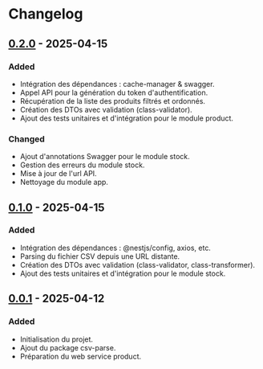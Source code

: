 # Changelog

## [0.2.0] - 2025-04-15
### Added
- Intégration des dépendances : cache-manager & swagger.
- Appel API pour la génération du token d'authentification.
- Récupération de la liste des produits filtrés et ordonnés.
- Création des DTOs avec validation (class-validator).
- Ajout des tests unitaires et d'intégration pour le module product.

### Changed
- Ajout d'annotations Swagger pour le module stock.
- Gestion des erreurs du module stock.
- Mise à jour de l'url API.
- Nettoyage du module app.

[0.2.0]: https://github.com/Massi-97/restaurant-api/commit/3f7a85519ade50740b98f783bb6ac5376dab315e

## [0.1.0] - 2025-04-15
### Added
- Intégration des dépendances : @nestjs/config, axios, etc.
- Parsing du fichier CSV depuis une URL distante.
- Création des DTOs avec validation (class-validator, class-transformer).
- Ajout des tests unitaires et d'intégration pour le module stock.

[0.1.0]: https://github.com/Massi-97/restaurant-api/commit/0473dc190a4d3becf9ecae5061a52da337b52251

## [0.0.1] - 2025-04-12
### Added
- Initialisation du projet.
- Ajout du package csv-parse.
- Préparation du web service product.

[0.0.1]: https://github.com/Massi-97/restaurant-api/commit/3a847f183a97b8e8826998b883b4709f14245fc8